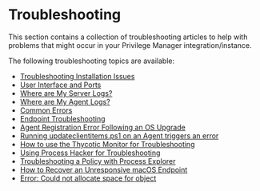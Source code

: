[title]: # (Troubleshooting)
[tags]: # (help, overview)
[priority]: # (10000)
# Troubleshooting

This section contains a collection of troubleshooting articles to help with problems that might occur in your Privilege Manager integration/instance.

The following troubleshooting topics are available:

* [Troubleshooting Installation Issues](install-upgrade/ts-install.md)
* [User Interface and Ports](logs/ts-ui.md)
* [Where are My Server Logs?](logs/ts-server-logs.md)
* [Where are My Agent Logs?](logs/ts-agent-logs.md)
* [Common Errors](errors/ts-common.md)
* [Endpoint Troubleshooting](endpoint/endpoint-issues.md)
* [Agent Registration Error Following an OS Upgrade](agents/agent-not-registering.md)
* [Running updateclientitems.ps1 on an Agent triggers an error](agents/agent-ps1-update.md)
* [How to use the Thycotic Monitor for Troubleshooting](tools/thycotic-monitor.md)
* [Using Process Hacker for Troubleshooting](tools/process-hacker.md)
* [Troubleshooting a Policy with Process Explorer](tools/process-explorer.md)
* [How to Recover an Unresponsive macOS Endpoint](endpoint/recover-unresponsive-macOS-endpoint.md)
* [Error: Could not allocate space for object](errors/error-allocation.md)
